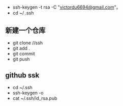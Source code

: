 ##
+ ssh-keygen -t rsa -C "victordu6694@gmail.com"。
+ cd ~/ .ssh
## 新建一个仓库
+ git clone //ssh
+ git add .
+ git commit
+ git push

## github ssk
+ cd ~/.ssh
+ ssh-keygen -o
+ cat ~/.ssh/id_rsa.pub
